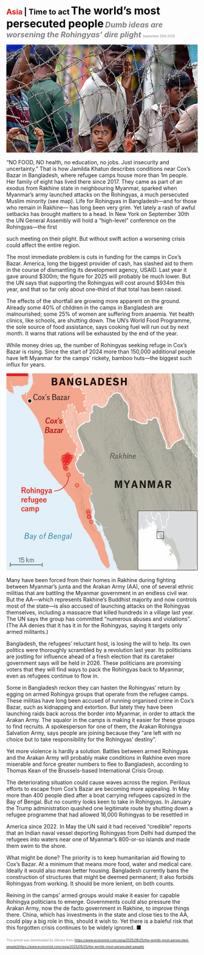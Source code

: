 <span style="color:#E3120B; font-size:14.9pt; font-weight:bold;">Asia</span> <span style="color:#000000; font-size:14.9pt; font-weight:bold;">| Time to act</span>
<span style="color:#000000; font-size:21.0pt; font-weight:bold;">The world’s most persecuted people</span>
<span style="color:#808080; font-size:14.9pt; font-weight:bold; font-style:italic;">Dumb ideas are worsening the Rohingyas’ dire plight</span>
<span style="color:#808080; font-size:6.2pt;">September 25th 2025</span>

![](../images/027_The_worlds_most_persecuted_people/p0122_img01.jpeg)

“NO FOOD, NO health, no education, no jobs. Just insecurity and uncertainty.” That is how Jamilda Khatun describes conditions near Cox’s Bazar in Bangladesh, where refugee camps house more than 1m people. Her family of eight has lived there since 2017. They came as part of an exodus from Rakhine state in neighbouring Myanmar, sparked when Myanmar’s army launched attacks on the Rohingyas, a much persecuted Muslim minority (see map). Life for Rohingyas in Bangladesh—and for those who remain in Rakhine— has long been very grim. Yet lately a rash of awful setbacks has brought matters to a head. In New York on September 30th the UN General Assembly will hold a “high-level” conference on the Rohingyas—the first

such meeting on their plight. But without swift action a worsening crisis could affect the entire region.

The most immediate problem is cuts in funding for the camps in Cox’s Bazar. America, long the biggest provider of cash, has slashed aid to them in the course of dismantling its development agency, USAID. Last year it gave around $300m; the figure for 2025 will probably be much lower. But the UN says that supporting the Rohingyas will cost around $934m this year, and that so far only about one-third of that total has been raised.

The effects of the shortfall are growing more apparent on the ground. Already some 40% of children in the camps in Bangladesh are malnourished; some 25% of women are suffering from anaemia. Yet health clinics, like schools, are shutting down. The UN’s World Food Programme, the sole source of food assistance, says cooking fuel will run out by next month. It warns that rations will be exhausted by the end of the year.

While money dries up, the number of Rohingyas seeking refuge in Cox’s Bazar is rising. Since the start of 2024 more than 150,000 additional people have left Myanmar for the camps’ rickety, bamboo huts—the biggest such influx for years.

![](../images/027_The_worlds_most_persecuted_people/p0123_img01.jpeg)

Many have been forced from their homes in Rakhine during fighting between Myanmar’s junta and the Arakan Army (AA), one of several ethnic militias that are battling the Myanmar government in an endless civil war. But the AA—which represents Rakhine’s Buddhist majority and now controls most of the state—is also accused of launching attacks on the Rohingyas themselves, including a massacre that killed hundreds in a village last year. The UN says the group has committed “numerous abuses and violations”. (The AA denies that it has it in for the Rohingyas, saying it targets only armed militants.)

Bangladesh, the refugees’ reluctant host, is losing the will to help. Its own politics were thoroughly scrambled by a revolution last year. Its politicians are jostling for influence ahead of a fresh election that its caretaker government says will be held in 2026. These politicians are promising voters that they will find ways to pack the Rohingyas back to Myanmar, even as refugees continue to flow in.

Some in Bangladesh reckon they can hasten the Rohingyas’ return by egging on armed Rohingya groups that operate from the refugee camps. These militias have long been accused of running organised crime in Cox’s Bazar, such as kidnapping and extortion. But lately they have been launching raids back across the border into Myanmar, in order to attack the Arakan Army. The squalor in the camps is making it easier for these groups to find recruits. A spokesperson for one of them, the Arakan Rohingya Salvation Army, says people are joining because they “are left with no choice but to take responsibility for the Rohingyas’ destiny”.

Yet more violence is hardly a solution. Battles between armed Rohingyas and the Arakan Army will probably make conditions in Rakhine even more miserable and force greater numbers to flee to Bangladesh, according to Thomas Kean of the Brussels-based International Crisis Group.

The deteriorating situation could cause waves across the region. Perilous efforts to escape from Cox’s Bazar are becoming more appealing. In May more than 400 people died after a boat carrying refugees capsized in the Bay of Bengal. But no country looks keen to take in Rohingyas. In January the Trump administration quashed one legitimate route by shutting down a refugee programme that had allowed 16,000 Rohingyas to be resettled in

America since 2022. In May the UN said it had received “credible” reports that an Indian naval vessel deporting Rohingyas from Delhi had dumped the refugees into waters near one of Myanmar’s 800-or-so islands and made them swim to the shore.

What might be done? The priority is to keep humanitarian aid flowing to Cox’s Bazar. At a minimum that means more food, water and medical care. Ideally it would also mean better housing. Bangladesh currently bans the construction of structures that might be deemed permanent; it also forbids Rohingyas from working. It should be more lenient, on both counts.

Reining in the camps’ armed groups would make it easier for capable Rohingya politicians to emerge. Governments could also pressure the Arakan Army, now the de facto government in Rakhine, to improve things there. China, which has investments in the state and close ties to the AA, could play a big role in this, should it wish to. Yet there is a baleful risk that this forgotten crisis continues to be widely ignored. ■

<span style="color:#808080; font-size:6.2pt;">This article was downloaded by zlibrary from [https://www.economist.com//asia/2025/09/25/the-worlds-most-persecuted-people](https://www.economist.com//asia/2025/09/25/the-worlds-most-persecuted-people)</span>